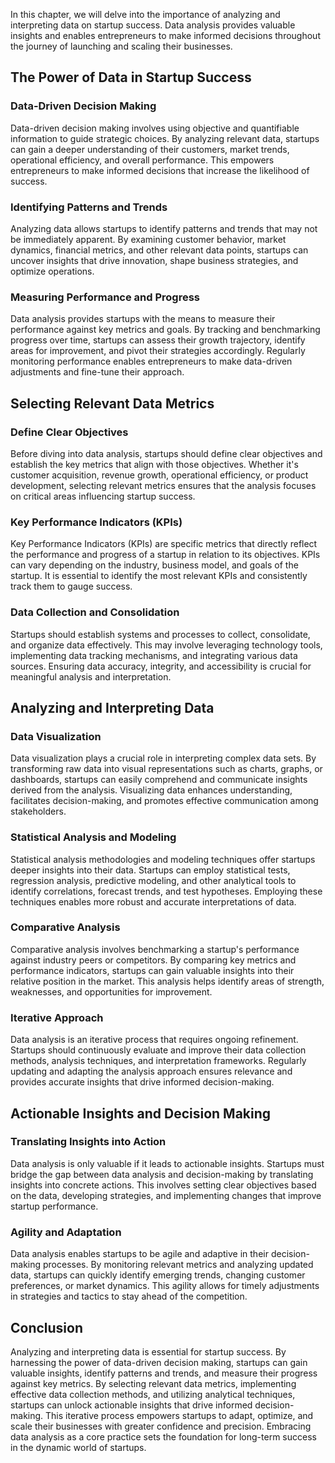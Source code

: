 
In this chapter, we will delve into the importance of analyzing and interpreting data on startup success. Data analysis provides valuable insights and enables entrepreneurs to make informed decisions throughout the journey of launching and scaling their businesses.

**The Power of Data in Startup Success**
----------------------------------------

### Data-Driven Decision Making

Data-driven decision making involves using objective and quantifiable information to guide strategic choices. By analyzing relevant data, startups can gain a deeper understanding of their customers, market trends, operational efficiency, and overall performance. This empowers entrepreneurs to make informed decisions that increase the likelihood of success.

### Identifying Patterns and Trends

Analyzing data allows startups to identify patterns and trends that may not be immediately apparent. By examining customer behavior, market dynamics, financial metrics, and other relevant data points, startups can uncover insights that drive innovation, shape business strategies, and optimize operations.

### Measuring Performance and Progress

Data analysis provides startups with the means to measure their performance against key metrics and goals. By tracking and benchmarking progress over time, startups can assess their growth trajectory, identify areas for improvement, and pivot their strategies accordingly. Regularly monitoring performance enables entrepreneurs to make data-driven adjustments and fine-tune their approach.

**Selecting Relevant Data Metrics**
-----------------------------------

### Define Clear Objectives

Before diving into data analysis, startups should define clear objectives and establish the key metrics that align with those objectives. Whether it's customer acquisition, revenue growth, operational efficiency, or product development, selecting relevant metrics ensures that the analysis focuses on critical areas influencing startup success.

### Key Performance Indicators (KPIs)

Key Performance Indicators (KPIs) are specific metrics that directly reflect the performance and progress of a startup in relation to its objectives. KPIs can vary depending on the industry, business model, and goals of the startup. It is essential to identify the most relevant KPIs and consistently track them to gauge success.

### Data Collection and Consolidation

Startups should establish systems and processes to collect, consolidate, and organize data effectively. This may involve leveraging technology tools, implementing data tracking mechanisms, and integrating various data sources. Ensuring data accuracy, integrity, and accessibility is crucial for meaningful analysis and interpretation.

**Analyzing and Interpreting Data**
-----------------------------------

### Data Visualization

Data visualization plays a crucial role in interpreting complex data sets. By transforming raw data into visual representations such as charts, graphs, or dashboards, startups can easily comprehend and communicate insights derived from the analysis. Visualizing data enhances understanding, facilitates decision-making, and promotes effective communication among stakeholders.

### Statistical Analysis and Modeling

Statistical analysis methodologies and modeling techniques offer startups deeper insights into their data. Startups can employ statistical tests, regression analysis, predictive modeling, and other analytical tools to identify correlations, forecast trends, and test hypotheses. Employing these techniques enables more robust and accurate interpretations of data.

### Comparative Analysis

Comparative analysis involves benchmarking a startup's performance against industry peers or competitors. By comparing key metrics and performance indicators, startups can gain valuable insights into their relative position in the market. This analysis helps identify areas of strength, weaknesses, and opportunities for improvement.

### Iterative Approach

Data analysis is an iterative process that requires ongoing refinement. Startups should continuously evaluate and improve their data collection methods, analysis techniques, and interpretation frameworks. Regularly updating and adapting the analysis approach ensures relevance and provides accurate insights that drive informed decision-making.

**Actionable Insights and Decision Making**
-------------------------------------------

### Translating Insights into Action

Data analysis is only valuable if it leads to actionable insights. Startups must bridge the gap between data analysis and decision-making by translating insights into concrete actions. This involves setting clear objectives based on the data, developing strategies, and implementing changes that improve startup performance.

### Agility and Adaptation

Data analysis enables startups to be agile and adaptive in their decision-making processes. By monitoring relevant metrics and analyzing updated data, startups can quickly identify emerging trends, changing customer preferences, or market dynamics. This agility allows for timely adjustments in strategies and tactics to stay ahead of the competition.

**Conclusion**
--------------

Analyzing and interpreting data is essential for startup success. By harnessing the power of data-driven decision making, startups can gain valuable insights, identify patterns and trends, and measure their progress against key metrics. By selecting relevant data metrics, implementing effective data collection methods, and utilizing analytical techniques, startups can unlock actionable insights that drive informed decision-making. This iterative process empowers startups to adapt, optimize, and scale their businesses with greater confidence and precision. Embracing data analysis as a core practice sets the foundation for long-term success in the dynamic world of startups.
